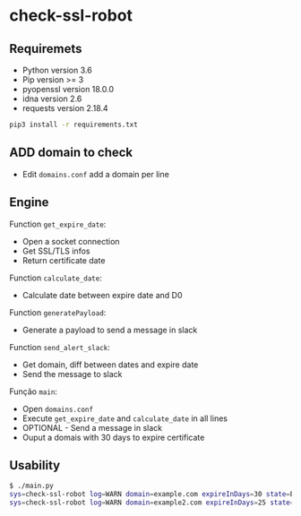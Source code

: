 # check-ssl-robot

## Requiremets
* Python version 3.6
* Pip version >= 3
* pyopenssl version 18.0.0
* idna version 2.6
* requests version 2.18.4

```bash
pip3 install -r requirements.txt
```

## ADD domain to check
* Edit `domains.conf` add a domain per line

## Engine
Function `get_expire_date`:
* Open a socket connection
* Get SSL/TLS infos
* Return certificate date

Function `calculate_date`:
* Calculate date between expire date and D0

Function `generatePayload`:
* Generate a payload to send a message in slack

Function `send_alert_slack`:
* Get domain, diff between dates and expire date
* Send the message to slack

Função `main`:
* Open `domains.conf`
* Execute `get_expire_date` and `calculate_date` in all lines
* OPTIONAL - Send a message in slack
* Ouput a domais with 30 days to expire certificate

## Usability

```bash
$ ./main.py
sys=check-ssl-robot log=WARN domain=example.com expireInDays=30 state=Expiring dateExpire=2019-01-08 23:59:59
sys=check-ssl-robot log=WARN domain=example2.com expireInDays=25 state=Expiring dateExpire=2019-01-03 23:59:59
```